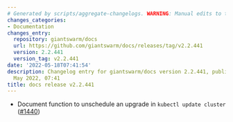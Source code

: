 ```yaml
---
# Generated by scripts/aggregate-changelogs. WARNING: Manual edits to this files will be overwritten.
changes_categories:
- Documentation
changes_entry:
  repository: giantswarm/docs
  url: https://github.com/giantswarm/docs/releases/tag/v2.2.441
  version: 2.2.441
  version_tag: v2.2.441
date: '2022-05-18T07:41:54'
description: Changelog entry for giantswarm/docs version 2.2.441, published on 18
  May 2022, 07:41
title: docs release v2.2.441
---
```


- Document function to unschedule an upgrade in `kubectl update cluster` ([#1440](https://github.com/giantswarm/docs/pull/1440))
